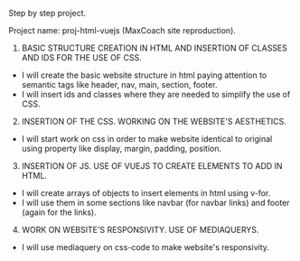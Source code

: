 Step by step project.

Project name: proj-html-vuejs (MaxCoach site reproduction).

1) BASIC STRUCTURE CREATION IN HTML AND INSERTION OF CLASSES AND IDS FOR THE USE OF CSS.

- I will create the basic website structure in html paying attention to semantic tags like header, nav, main, section, footer.
- I will insert ids and classes where they are needed to simplify the use of CSS.

2) INSERTION OF THE CSS. WORKING ON THE WEBSITE'S AESTHETICS.

- I will start work on css in order to make website identical to original using property like display, margin, padding, position.

3) INSERTION OF JS. USE OF VUEJS TO CREATE ELEMENTS TO ADD IN HTML.

- I will create arrays of objects to insert elements in html using v-for.
- I will use them in some sections like navbar (for navbar links) and footer (again for the links).

4) WORK ON WEBSITE'S RESPONSIVITY. USE OF MEDIAQUERYS.

- I will use mediaquery on css-code to make website's responsivity.
